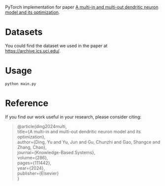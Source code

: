 PyTorch implementation for paper [A multi-in and multi-out dendritic neuron model and its optimization](https://www.sciencedirect.com/science/article/pii/S0950705124000777).

# Datasets
You could find the dataset we used in the paper at https://archive.ics.uci.edu/.

# Usage
```
python main.py
```

# Reference
If you find our work useful in your research, please consider citing:
>@article{ding2024multi,  
  title={A multi-in and multi-out dendritic neuron model and its optimization},  
  author={Ding, Yu and Yu, Jun and Gu, Chunzhi and Gao, Shangce and Zhang, Chao},  
  journal={Knowledge-Based Systems},  
  volume={286},  
  pages={111442},  
  year={2024},  
  publisher={Elsevier}  
}
